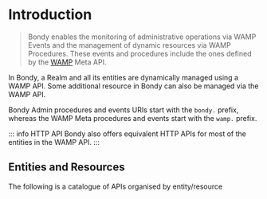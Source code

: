 <script setup>
import { computed } from 'vue'
import { useData } from 'vitepress'

const { theme } = useData()
</script>


# Introduction

> Bondy enables the monitoring of administrative operations via WAMP Events and the management of dynamic resources via WAMP Procedures. These events and procedures include the ones defined by the [WAMP](/concepts/wamp/introduction) Meta API.

In Bondy, a Realm and all its entities are dynamically managed using a WAMP API. Some additional resource in Bondy can also be managed via the WAMP API.

Bondy Admin procedures and events URIs start with the `bondy.` prefix, whereas the WAMP Meta procedures and events start with the `wamp.` prefix.

::: info HTTP API
Bondy also offers equivalent HTTP APIs for most of the entities in the WAMP API.
:::

## Entities and Resources
The following is a catalogue of APIs organised by entity/resource

<Features
    class="VPHomeFeatures"
    :features="theme.sidebar['/reference/wamp_api'][0].items.filter(function(item){return item.isFeature})"/>
